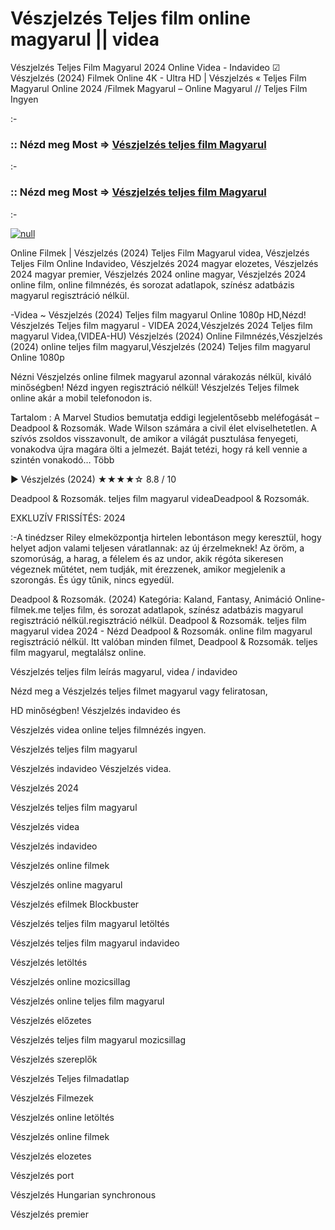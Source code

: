 # Vészjelzés Teljes film online magyarul || videa



Vészjelzés Teljes Film Magyarul 2024 Online Videa - Indavideo ☑ Vészjelzés (2024) Filmek Online 4K - Ultra HD | Vészjelzés « Teljes Film Magyarul Online 2024 /Filmek Magyarul – Online Magyarul // Teljes Film Ingyen

:-

### :: Nézd meg Most => [Vészjelzés teljes film Magyarul](https://popcornflix-hd.org/hu/movie/840705/vszjelzs.html)

:-

### :: Nézd meg Most => [Vészjelzés teljes film Magyarul](https://popcornflix-hd.org/hu/movie/840705/vszjelzs.html)

:-

[![null](https://static.wixstatic.com/media/855a25_043b5abeb4ae4d35ac003198e7fe56ed~mv2.gif)](https://popcornflix-hd.org/hu/movie/840705/vszjelzs.html)

Online Filmek | Vészjelzés (2024) Teljes Film Magyarul videa, Vészjelzés Teljes Film Online Indavideo, Vészjelzés 2024 magyar elozetes, Vészjelzés 2024 magyar premier, Vészjelzés 2024 online magyar, Vészjelzés 2024 online film, online filmnézés, és sorozat adatlapok, színész adatbázis magyarul regisztráció nélkül.

-Videa ~ Vészjelzés (2024) Teljes film magyarul Online 1080p HD,Nézd! Vészjelzés Teljes film magyarul - VIDEA 2024,Vészjelzés 2024 Teljes film magyarul Videa,(VIDEA-HU) Vészjelzés (2024) Online Filmnézés,Vészjelzés (2024) online teljes film magyarul,Vészjelzés (2024) Teljes film magyarul Online 1080p

Nézni Vészjelzés online filmek magyarul azonnal várakozás nélkül, kiváló minőségben! Nézd ingyen regisztráció nélkül! Vészjelzés Teljes filmek online akár a mobil telefonodon is.

Tartalom : A Marvel Studios bemutatja eddigi legjelentősebb meléfogását – Deadpool & Rozsomák. Wade Wilson számára a civil élet elviselhetetlen. A szívós zsoldos visszavonult, de amikor a világát pusztulása fenyegeti, vonakodva újra magára ölti a jelmezét. Baját tetézi, hogy rá kell vennie a szintén vonakodó… Több

▶️ Vészjelzés (2024) ★★★★☆ 8.8 / 10

Deadpool & Rozsomák. teljes film magyarul videaDeadpool & Rozsomák.

EXKLUZÍV FRISSÍTÉS: 2024

:-A tinédzser Riley elmeközpontja hirtelen lebontáson megy keresztül, hogy helyet adjon valami teljesen váratlannak: az új érzelmeknek! Az öröm, a szomorúság, a harag, a félelem és az undor, akik régóta sikeresen végeznek műtétet, nem tudják, mit érezzenek, amikor megjelenik a szorongás. És úgy tűnik, nincs egyedül.

Deadpool & Rozsomák. (2024) Kategória: Kaland, Fantasy, Animáció Online-filmek.me teljes film, és sorozat adatlapok, színész adatbázis magyarul regisztráció nélkül.regisztráció nélkül. Deadpool & Rozsomák. teljes film magyarul videa 2024 - Nézd Deadpool & Rozsomák. online film magyarul regisztráció nélkül. Itt valóban minden filmet, Deadpool & Rozsomák. teljes film magyarul, megtalálsz online.

Vészjelzés teljes film leírás magyarul, videa / indavideo

Nézd meg a Vészjelzés teljes filmet magyarul vagy feliratosan, 

HD minőségben! Vészjelzés indavideo és 

Vészjelzés videa online teljes filmnézés ingyen. 

Vészjelzés teljes film magyarul 

Vészjelzés indavideo Vészjelzés videa.

Vészjelzés 2024

Vészjelzés teljes film magyarul

Vészjelzés videa

Vészjelzés indavideo

Vészjelzés online filmek

Vészjelzés online magyarul

Vészjelzés efilmek Blockbuster

Vészjelzés teljes film magyarul letöltés

Vészjelzés teljes film magyarul indavideo

Vészjelzés letöltés

Vészjelzés online mozicsillag

Vészjelzés online teljes film magyarul

Vészjelzés előzetes

Vészjelzés teljes film magyarul mozicsillag

Vészjelzés szereplők

Vészjelzés Teljes filmadatlap

Vészjelzés Filmezek

Vészjelzés online letöltés

Vészjelzés online filmek

Vészjelzés elozetes

Vészjelzés port

Vészjelzés Hungarian synchronous

Vészjelzés premier
